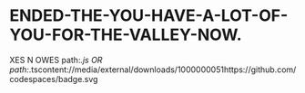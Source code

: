 # ENDED-THE-YOU-HAVE-A-LOT-OF-YOU-FOR-THE-VALLEY-NOW.
XES N OWES
path:*.js OR path:*.tscontent://media/external/downloads/1000000051https://github.com/codespaces/badge.svg